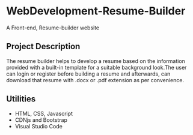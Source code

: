 # WebDevelopment-Resume-Builder
A Front-end, Resume-builder website

## Project Description
The resume builder helps to develop a resume based on the information provided with a built-in
template for a suitable background look.The user can login or register before building a resume
and afterwards, can download that resume with .docx or .pdf extension as per convenience.

## Utilities
- HTML, CSS, Javascript
- CDNjs and Bootstrap
- Visual Studio Code
